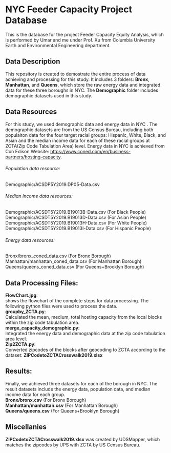 # NYC Feeder Capacity Project Database
This is the database for the project Feeder Capacity Equity Analysis, which is performed by Umar and me under Prof. Xu from Columbia University Earth and Environmental Engineering department.

## Data Description
This repository is created to demostrate the entire process of data achieving and processing for this study. It includes 3 folders: **Bronx**, **Manhattan**, and **Queens**, which store the raw energy data and integrated data for these three boroughs in NYC. The **Demographic** folder includes demographic datasets used in this study.

## Data Resources
For this study, we used demographic data and energy data in NYC . The demographic datasets are from the US Census Bureau, including both populaiton data for the four target racial groups: Hispanic, White, Black, and Asian and the median income data for each of these racial groups at ZCTA(Zip Code Tabulation Area) level. Energy data in NYC is achieved from Con Edison Website: https://www.coned.com/en/business-partners/hosting-capacity. 

###### Population data resource:     
Demographic/ACSDP5Y2019.DP05-Data.csv <br />
###### Median Income data resources:
Demographic/ACSDT5Y2019.B19013B-Data.csv (For Black People) <br />
Demographic/ACSDT5Y2019.B19013D-Data.csv (For Asian People) <br />
Demographic/ACSDT5Y2019.B19013H-Data.csv (For White People) <br />
Demographic/ACSDT5Y2019.B19013I-Data.csv (For Hispanic People) <br />                              
###### Energy data resources:                       
Bronx/bronx_coned_data.csv (For Bronx Borough) <br />
Manhattan/manhattan_coned_data.csv (For Manhattan Borough) <br />
Queens/queens_coned_data.csv (For Queens+Brooklyn Borough) <br />

## Data Processing Files:
**FlowChart.jpg**:<br /> shows the flowchart of the complete steps for data processing. The following python files were used to process the data. <br />
**groupby_ZCTA.py**:<br /> Calculated the mean, medium, total hosting capacity from the local blocks within the zip code tabulation area. <br />
**merge_capacity_demographic.py**:<br /> Integrated the energy data and demographic data at the zip code tabulation area level. <br />
**Zip2ZCTA.py**:<br /> Converted zipcodes of the blocks after geocoding to ZCTA according to the dataset: **ZIPCodetoZCTACrosswalk2019.xlsx** <br />

## Results:
Finally, we achieved three datasets for each of the borough in NYC. The result datasets include the energy data, population data, and median income data for each group. <br />
**Bronx/bronx.csv** (For Bronx Borough) <br />
**Manhattan/manhattan.csv** (For Manhattan Borough) <br />
**Queens/queens.csv** (For Queens+Brooklyn Borough) <br />

## Miscellanies
**ZIPCodetoZCTACrosswalk2019.xlsx** was created by UDSMapper, which matches the zipcodes by UPS with ZCTA by US Census Bureau.
